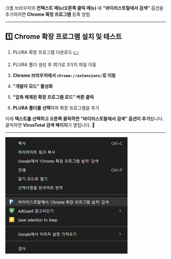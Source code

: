 크롬 브라우저의 **컨텍스트 메뉴(오른쪽 클릭 메뉴)** 에 **"바이러스토탈에서 검색"** 옵션을 추가하려면 **Chrome 확장 프로그램** 등록 방법

---

## 1️⃣ **Chrome 확장 프로그램 설치 및 테스트** 
1. PLURA 확장 프로그램 다운로드 [👉](https://github.com/QubitSecurity/PLURA/tree/main/functions/browser-extention/chrome/web-search)
2. PLURA 폴더 생성 후 여기로 3가지 파일 이동

3. **Chrome 브라우저에서 `chrome://extensions/`로 이동**
4. **"개발자 모드" 활성화**
5. **"압축 해제된 확장 프로그램 로드" 버튼 클릭**
6. **PLURA 폴더를 선택**하여 확장 프로그램을 추가

이제 **텍스트를 선택하고 오른쪽 클릭하면 "바이러스토탈에서 검색" 옵션이 추가**됩니다.  
클릭하면 **VirusTotal 검색 페이지**가 열립니다. 🚀

---

![크롬 브라우저 컨섹스트 메뉴](img/menu.png)
